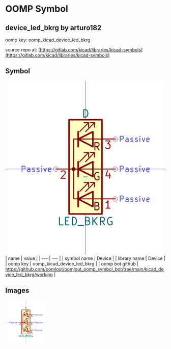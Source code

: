 # OOMP Symbol  
## device_led_bkrg  by arturo182  
  
oomp key: oomp_kicad_device_led_bkrg  
  
source repo at: [https://gitlab.com/kicad/libraries/kicad-symbols](https://gitlab.com/kicad/libraries/kicad-symbols)  
## Symbol  
  
[![working.png](working_600.png)](working.png)  
| name | value | 
| --- | --- | 
| symbol name | Device | 
| library name | Device | 
| oomp key | oomp_kicad_device_led_bkrg | 
| oomp bot github | https://github.com/oomlout/oomlout_oomp_symbol_bot/tree/main/kicad_device_led_bkrg/working | 
## Images  
  
[![working.png](working_140.png)](working.png)  
